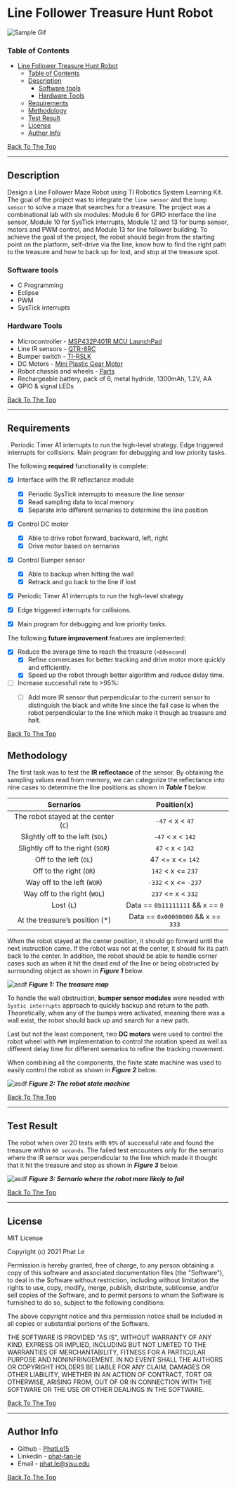 # Line Follower Treasure Hunt Robot

![Sample Gif](https://github.com/PhatLe15/Line-Follower-Treasure-Hunt-Robot/blob/main/Demo.gif?raw=true)


### Table of Contents

- [Line Follower Treasure Hunt Robot](#line-follower-treasure-hunt-robot)
    - [Table of Contents](#table-of-contents)
  - [Description](#description)
    - [Software tools](#software-tools)
    - [Hardware Tools](#hardware-tools)
  - [Requirements](#requirements)
  - [Methodology](#methodology)
  - [Test Result](#test-result)
  - [License](#license)
  - [Author Info](#author-info)

[Back To The Top](#Anti-car-Theft-Camera-System)

---

## Description

Design a Line Follower Maze Robot using TI Robotics System Learning Kit. The goal of the project was to integrate the `line sensor` and the `bump sensor` to solve a maze that searches for a treasure. The project was a combinational lab with six modules: Module 6 for GPIO interface the line sensor, Module 10 for SysTick interrupts, Module 12 and 13 for bump sensor, motors and PWM control, and Module 13 for line follower building. To achieve the goal of the project, the robot should begin from the starting point on the platform, self-drive via the line, know how to find the right path to the treasure and how to back up for lost, and stop at the treasure spot.

### Software tools

- C Programming
- Eclipse
- PWM
- SysTick interrupts

### Hardware Tools

- Microcontroller - [MSP432P401R MCU LaunchPad](https://www.ti.com/tool/MSP-EXP432P401R?ref_url=https%3a%2f%2feducation.ti.com%2fen%2ffaculty%2fti-robotics-system-learning-kit%2fti-robotics-system-learning-kit&_ticdt=MTYxMzA3NDQ3NHxsaXRmYWZhNjNiMGZhZmE2M2IwZmFmYTYzYjA2MDEwOTNiMjQyNmFkNGN8R0ExLjIuNjY1NzAxMTE4LjE2MTMwNzQ0NTR8MA)
- Line IR sensors - [QTR-8RC](https://www.pololu.com/product/961)
- Bumper switch - [TI-RSLK](https://www.pololu.com/product/1520)
- DC Motors - [Mini Plastic Gear Motor](https://www.pololu.com/product/1520)
- Robot chassis and wheels - [Parts](https://www.pololu.com/product/3502)
- Rechargeable battery, pack of 6, metal hydride, 1300mAh, 1.2V, AA
- GPIO & signal LEDs 

[Back To The Top](#Line-Follower-Treasure-Hunt-Robot)

---

## Requirements
.
Periodic Timer A1 interrupts to run the high-level strategy.
Edge triggered interrupts for collisions.
Main program for debugging and low priority tasks.

The following **required** functionality is complete:

* [x] Interface with the IR reflectance module
  * [x] Periodic SysTick interrupts to measure the line sensor
  * [x] Read sampling data to local memory
  * [x] Separate into different sernarios to determine the line position
* [x] Control DC motor
  * [x] Able to drive robot forward, backward, left, right
  * [x] Drive motor based on sernarios
* [x] Control Bumper sensor
  * [x] Able to backup when hitting the wall
  * [x] Retrack and go back to the line if lost
* [x] Periodic Timer A1 interrupts to run the high-level strategy 
* [x] Edge triggered interrupts for collisions.
* [x] Main program for debugging and low priority tasks.


The following **future improvement** features are implemented:
* [x] Reduce the average time to reach the treasure (`<60second`)
  * [x] Refine cornercases for better tracking and drive motor more quickly and efficiently.
  * [x] Speed up the robot through better algorithm and reduce delay time.
* [ ] Increase successfull rate to >95%:
  * [ ] Add more IR sensor that perpendicular to the current sensor to distinguish the black and white line since the fail case is when the robot perpendicular to the line which make it though as treasure and halt.  

 
[Back To The Top](#Line-Follower-Treasure-Hunt-Robot)

## Methodology
The first task was to test the **IR reflectance** of the sensor. By obtaining the sampling values read from memory, we can categorize the reflectance into nine cases to determine the line positions as shown in ***Table 1*** below.

| Sernarios  |      Position(x)      |
|:-------------------:|:--------------------------------------------------------------------------------:|
| The robot stayed at the center (`C`) | `-47` < x < `47` |
| Slightly off to the left (`SOL`) | `-47` < x < `142` |
| Slightly off to the right (`SOR`)| `47` < x < `142` |
| Off to the left (`OL`)| 47 <= x <= `142` |
| Off to the right (`OR`)| `142` < x <= `237` |
| Way off to the left (`WOR`)| `-332` < x <= `-237` |
| Way off to the right (`WOL`) | `237` <= x < `332` |
| Lost (`L`) | Data == `0b11111111` && x == `0` |
| At the treasure’s position (*) | Data == `0x00000000` && x == `333`|

When the robot stayed at the center position, it should go forward until the next instruction came. If the robot was not at the center, it should fix its path back to the center. In addition, the robot should be able to handle corner cases such as when it hit the dead end of the line or being obstructed by surrounding object as shown in ***Figure 1*** below. 

![asdf](https://github.com/PhatLe15/Line-Follower-Treasure-Hunt-Robot/blob/main/treasuremap.png?raw=true)
***Figure 1: The treasure map***

To handle the wall obstruction, **bumper sensor modules** were needed with `Systic interrupts` approach to quickly backup and return to the path. Theoretically, when any of the bumps were activated, meaning there was a wall exist, the robot should back up and search for a new path. 

Last but not the least component, two **DC motors** were used to control the robot wheel with `PWM` implementation to control the rotation speed as well as different delay time for different sernarios to refine the tracking movement.

When combining all the components, the finite state machine was used to easily control the robot as shown in ***Figure 2*** below.


![asdf](https://github.com/PhatLe15/Line-Follower-Treasure-Hunt-Robot/blob/main/FSM.png?raw=true)
***Figure 2: The robot state machine***

[Back To The Top](##Line-Follower-Treasure-Hunt-Robot)

---

## Test Result
The robot when over 20 tests with `95%` of successful rate and found the treasure within `60 seconds`. The failed test encounters only for the sernario where the IR sensor was perpendicular to the line which made it thought that it hit the treasure and stop as shown in ***Figure 3*** below.  

![asdf](https://github.com/PhatLe15/Line-Follower-Treasure-Hunt-Robot/blob/main/cornercase.png?raw=true)
***Figure 3: Sernario where the robot more likely to fail***

[Back To The Top](#Line-Follower-Treasure-Hunt-Robot)

---

## License

MIT License

Copyright (c) 2021 Phat Le

Permission is hereby granted, free of charge, to any person obtaining a copy
of this software and associated documentation files (the "Software"), to deal
in the Software without restriction, including without limitation the rights
to use, copy, modify, merge, publish, distribute, sublicense, and/or sell
copies of the Software, and to permit persons to whom the Software is
furnished to do so, subject to the following conditions:

The above copyright notice and this permission notice shall be included in all
copies or substantial portions of the Software.

THE SOFTWARE IS PROVIDED "AS IS", WITHOUT WARRANTY OF ANY KIND, EXPRESS OR
IMPLIED, INCLUDING BUT NOT LIMITED TO THE WARRANTIES OF MERCHANTABILITY,
FITNESS FOR A PARTICULAR PURPOSE AND NONINFRINGEMENT. IN NO EVENT SHALL THE
AUTHORS OR COPYRIGHT HOLDERS BE LIABLE FOR ANY CLAIM, DAMAGES OR OTHER
LIABILITY, WHETHER IN AN ACTION OF CONTRACT, TORT OR OTHERWISE, ARISING FROM,
OUT OF OR IN CONNECTION WITH THE SOFTWARE OR THE USE OR OTHER DEALINGS IN THE
SOFTWARE.

[Back To The Top](#Line-Follower-Treasure-Hunt-Robot)

---

## Author Info

- Github - [PhatLe15](https://github.com/PhatLe15)
- Linkedin - [phat-tan-le](https://www.linkedin.com/in/phat-tan-le/)
- Email - [phat.le@sjsu.edu]()


[Back To The Top](##Line-Follower-Treasure-Hunt-Robot)

